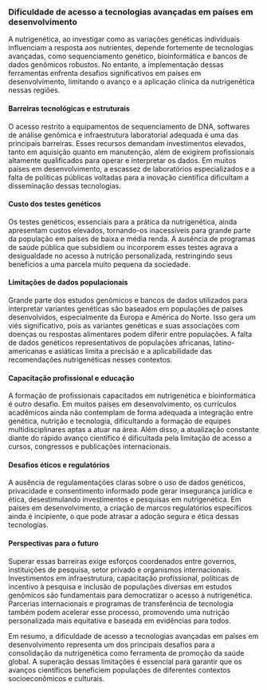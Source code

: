 
### Dificuldade de acesso a tecnologias avançadas em países em desenvolvimento

A nutrigenética, ao investigar como as variações genéticas individuais influenciam a resposta aos nutrientes, depende fortemente de tecnologias avançadas, como sequenciamento genético, bioinformática e bancos de dados genômicos robustos. No entanto, a implementação dessas ferramentas enfrenta desafios significativos em países em desenvolvimento, limitando o avanço e a aplicação clínica da nutrigenética nessas regiões.

#### Barreiras tecnológicas e estruturais

O acesso restrito a equipamentos de sequenciamento de DNA, softwares de análise genômica e infraestrutura laboratorial adequada é uma das principais barreiras. Esses recursos demandam investimentos elevados, tanto em aquisição quanto em manutenção, além de exigirem profissionais altamente qualificados para operar e interpretar os dados. Em muitos países em desenvolvimento, a escassez de laboratórios especializados e a falta de políticas públicas voltadas para a inovação científica dificultam a disseminação dessas tecnologias.

#### Custo dos testes genéticos

Os testes genéticos, essenciais para a prática da nutrigenética, ainda apresentam custos elevados, tornando-os inacessíveis para grande parte da população em países de baixa e média renda. A ausência de programas de saúde pública que subsidiem ou incorporem esses testes agrava a desigualdade no acesso à nutrição personalizada, restringindo seus benefícios a uma parcela muito pequena da sociedade.

#### Limitações de dados populacionais

Grande parte dos estudos genômicos e bancos de dados utilizados para interpretar variantes genéticas são baseados em populações de países desenvolvidos, especialmente da Europa e América do Norte. Isso gera um viés significativo, pois as variantes genéticas e suas associações com doenças ou respostas alimentares podem diferir entre populações. A falta de dados genéticos representativos de populações africanas, latino-americanas e asiáticas limita a precisão e a aplicabilidade das recomendações nutrigenéticas nesses contextos.

#### Capacitação profissional e educação

A formação de profissionais capacitados em nutrigenética e bioinformática é outro desafio. Em muitos países em desenvolvimento, os currículos acadêmicos ainda não contemplam de forma adequada a integração entre genética, nutrição e tecnologia, dificultando a formação de equipes multidisciplinares aptas a atuar na área. Além disso, a atualização constante diante do rápido avanço científico é dificultada pela limitação de acesso a cursos, congressos e publicações internacionais.

#### Desafios éticos e regulatórios

A ausência de regulamentações claras sobre o uso de dados genéticos, privacidade e consentimento informado pode gerar insegurança jurídica e ética, desestimulando investimentos e pesquisas em nutrigenética. Em países em desenvolvimento, a criação de marcos regulatórios específicos ainda é incipiente, o que pode atrasar a adoção segura e ética dessas tecnologias.

#### Perspectivas para o futuro

Superar essas barreiras exige esforços coordenados entre governos, instituições de pesquisa, setor privado e organismos internacionais. Investimentos em infraestrutura, capacitação profissional, políticas de incentivo à pesquisa e inclusão de populações diversas em estudos genômicos são fundamentais para democratizar o acesso à nutrigenética. Parcerias internacionais e programas de transferência de tecnologia também podem acelerar esse processo, promovendo uma nutrição personalizada mais equitativa e baseada em evidências para todos.

Em resumo, a dificuldade de acesso a tecnologias avançadas em países em desenvolvimento representa um dos principais desafios para a consolidação da nutrigenética como ferramenta de promoção da saúde global. A superação dessas limitações é essencial para garantir que os avanços científicos beneficiem populações de diferentes contextos socioeconômicos e culturais.
```
